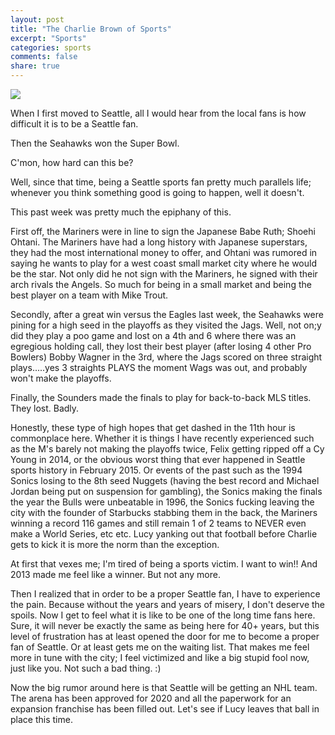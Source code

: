 ```yaml
---
layout: post
title: "The Charlie Brown of Sports"
excerpt: "Sports"
categories: sports
comments: false
share: true
---
```


![](http://movieboozer.com/wp-content/uploads/2014/08/lucy-football.jpg)





When I first moved to Seattle, all I would hear from the local fans is how  difficult it is to be a Seattle fan. 

Then the Seahawks won the Super Bowl.



C'mon, how hard can this be?



Well, since that time, being a Seattle sports fan pretty much parallels life; whenever you think something good is going to happen, well it doesn't.


This past week was pretty much the epiphany of this.


First off, the Mariners were in line to sign the Japanese Babe Ruth; Shoehi Ohtani. The Mariners have had a long history with Japanese superstars, they had the most international money to offer, and Ohtani was rumored in saying he wants to play for a west coast small market city where he would be the star. Not only did he not sign with the Mariners, he signed with their arch rivals the Angels. So much for being in a small market and being the best player on a team with Mike Trout. 


Secondly, after a great win versus the Eagles last week, the Seahawks were pining for a high seed in the playoffs as they visited the Jags. Well, not on;y did they play a poo game and lost on a 4th and 6 where there was an egregious holding call, they lost their best player (after losing 4 other Pro Bowlers) Bobby Wagner in the 3rd, where the Jags scored on three straight plays.....yes 3 straights PLAYS the moment Wags was out, and probably won't make the playoffs.


Finally, the Sounders made the finals to play for back-to-back MLS titles. They lost. Badly.



Honestly, these type of high hopes that get dashed in the 11th hour is commonplace here. Whether it is things I have recently experienced such as the M's barely not making the playoffs twice, Felix getting ripped off a Cy Young in 2014, or the obvious worst thing that ever happened in Seattle sports history in February 2015. Or events of the past such as the 1994 Sonics losing to the 8th seed Nuggets (having the best record and Michael Jordan being put on suspension for gambling), the Sonics making the finals the year the Bulls were unbeatable in 1996, the Sonics fucking leaving the city with the founder of Starbucks stabbing them in the back, the Mariners winning a record 116 games and still remain 1 of 2 teams to NEVER even make a World Series, etc etc. Lucy yanking out that football before Charlie gets to kick it is more the norm than the exception.


At first that vexes me; I'm tired of being a sports victim. I want to win!! And 2013 made me feel like a winner. But not any more.


Then I realized that in order to be a proper Seattle fan, I have to experience the pain. Because without the years and years of misery, I don't deserve the spoils. Now I get to feel what it is like to be one of the long time fans here. Sure, it will never be exactly the same as being here for 40+ years, but this level of frustration has at least opened the door for me to become a proper fan of Seattle. Or at least gets me on the waiting list. That makes me feel more in tune with the city; I feel victimized and like a big stupid fool now, just like you. Not such a bad thing. :)


Now the big rumor around here is that Seattle will be getting an NHL team. The arena has been approved for 2020 and all the paperwork for an expansion franchise has been filled out. Let's see if Lucy leaves that ball in place this time.








